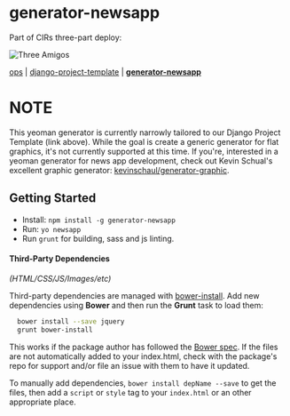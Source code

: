 # generator-newsapp

Part of CIRs three-part deploy:

![Three Amigos](http://collider.com/wp-content/uploads/three-amigos-blu-ray-slice.jpg)

[ops](https://github.com/BayCitizen/ops) | [django-project-template](https://github.com/cirlabs/django-project-template) | [**generator-newsapp**](https://github.com/cirlabs/generator-newsapp/)

# NOTE
This yeoman generator is currently narrowly tailored to our Django Project Template (link above). While the goal is create a generic generator for flat graphics, it's not currently supported at this time. If you're, interested in a yeoman generator for news app development, check out Kevin Schual's excellent graphic generator: [kevinschaul/generator-graphic](https://github.com/kevinschaul/generator-graphic).

## Getting Started

- Install: `npm install -g generator-newsapp`
- Run: `yo newsapp`
- Run `grunt` for building, sass and js linting.


#### Third-Party Dependencies

*(HTML/CSS/JS/Images/etc)*

Third-party dependencies are managed with [bower-install](https://github.com/stephenplusplus/grunt-bower-install). Add new dependencies using **Bower** and then run the **Grunt** task to load them:

```bash
  bower install --save jquery
  grunt bower-install
```

This works if the package author has followed the [Bower spec](https://github.com/bower/bower.json-spec). If the files are not automatically added to your index.html, check with the package's repo for support and/or file an issue with them to have it updated.

To manually add dependencies, `bower install depName --save` to get the files, then add a `script` or `style` tag to your `index.html` or an other appropriate place.